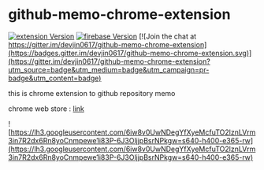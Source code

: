# github-memo-chrome-extension

[![extension Version][extension-image]][extension-url] [![firebase Version][firebase-image]][firebase-url] [![Join the chat at https://gitter.im/devjin0617/github-memo-chrome-extension](https://badges.gitter.im/devjin0617/github-memo-chrome-extension.svg)](https://gitter.im/devjin0617/github-memo-chrome-extension?utm_source=badge&utm_medium=badge&utm_campaign=pr-badge&utm_content=badge)

this is chrome extension to github repository memo

chrome web store : [link](https://chrome.google.com/webstore/detail/githubmemo/akmkccmfmkfogpmbegifimgeidhogklh)

![https://lh3.googleusercontent.com/6iw8v0UwNDegYfXyeMcfuTO2lznLVrm3in7R2dx6Rn8yoCnmpewe1i83P-6J3OljjpBsrNPkgw=s640-h400-e365-rw](https://lh3.googleusercontent.com/6iw8v0UwNDegYfXyeMcfuTO2lznLVrm3in7R2dx6Rn8yoCnmpewe1i83P-6J3OljjpBsrNPkgw=s640-h400-e365-rw)


[extension-image]: https://img.shields.io/badge/extension-v1.1-red.svg
[extension-url]: https://chrome.google.com/webstore/detail/githubmemo/akmkccmfmkfogpmbegifimgeidhogklh

[firebase-image]: https://img.shields.io/badge/firebase-use-orange.svg
[firebase-url]: https://firebase.google.com/
